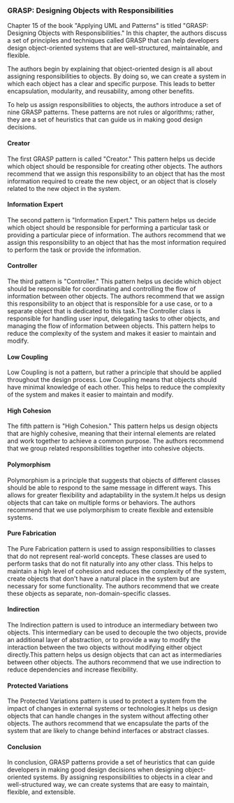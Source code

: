 ### GRASP: Designing Objects with Responsibilities
Chapter 15 of the book "Applying UML and Patterns" is titled "GRASP: Designing Objects with Responsibilities." In this chapter, the authors discuss a set of principles and techniques called GRASP that can help developers design object-oriented systems that are well-structured, maintainable, and flexible.

The authors begin by explaining that object-oriented design is all about assigning responsibilities to objects. By doing so, we can create a system in which each object has a clear and specific purpose. This leads to better encapsulation, modularity, and reusability, among other benefits.

To help us assign responsibilities to objects, the authors introduce a set of nine GRASP patterns. These patterns are not rules or algorithms; rather, they are a set of heuristics that can guide us in making good design decisions.

#### Creator
The first GRASP pattern is called "Creator." This pattern helps us decide which object should be responsible for creating other objects. The authors recommend that we assign this responsibility to an object that has the most information required to create the new object, or an object that is closely related to the new object in the system.

#### Information Expert
The second pattern is "Information Expert." This pattern helps us decide which object should be responsible for performing a particular task or providing a particular piece of information. The authors recommend that we assign this responsibility to an object that has the most information required to perform the task or provide the information.

#### Controller
The third pattern is "Controller." This pattern helps us decide which object should be responsible for coordinating and controlling the flow of information between other objects. The authors recommend that we assign this responsibility to an object that is responsible for a use case, or to a separate object that is dedicated to this task.The Controller class is responsible for handling user input, delegating tasks to other objects, and managing the flow of information between objects. This pattern helps to reduce the complexity of the system and makes it easier to maintain and modify.

#### Low Coupling
Low Coupling is not a pattern, but rather a principle that should be applied throughout the design process. Low Coupling means that objects should have minimal knowledge of each other. This helps to reduce the complexity of the system and makes it easier to maintain and modify.

#### High Cohesion
The fifth pattern is "High Cohesion." This pattern helps us design objects that are highly cohesive, meaning that their internal elements are related and work together to achieve a common purpose. The authors recommend that we group related responsibilities together into cohesive objects.


#### Polymorphism
Polymorphism is a principle that suggests that objects of different classes should be able to respond to the same message in different ways. This allows for greater flexibility and adaptability in the system.It helps us design objects that can take on multiple forms or behaviors. The authors recommend that we use polymorphism to create flexible and extensible systems.

#### Pure Fabrication
The Pure Fabrication pattern is used to assign responsibilities to classes that do not represent real-world concepts. These classes are used to perform tasks that do not fit naturally into any other class. This helps to maintain a high level of cohesion and reduces the complexity of the system, create objects that don't have a natural place in the system but are necessary for some functionality. The authors recommend that we create these objects as separate, non-domain-specific classes.

#### Indirection
The Indirection pattern is used to introduce an intermediary between two objects. This intermediary can be used to decouple the two objects, provide an additional layer of abstraction, or to provide a way to modify the interaction between the two objects without modifying either object directly.This pattern helps us design objects that can act as intermediaries between other objects. The authors recommend that we use indirection to reduce dependencies and increase flexibility.

#### Protected Variations
The Protected Variations pattern is used to protect a system from the impact of changes in external systems or technologies.It helps us design objects that can handle changes in the system without affecting other objects. The authors recommend that we encapsulate the parts of the system that are likely to change behind interfaces or abstract classes.


#### Conclusion
In conclusion, GRASP patterns provide a set of heuristics that can guide developers in making good design decisions when designing object-oriented systems. By assigning responsibilities to objects in a clear and well-structured way, we can create systems that are easy to maintain, flexible, and extensible.


